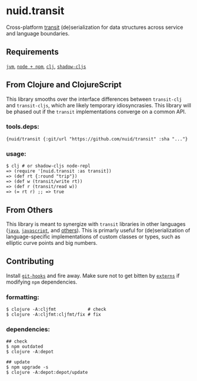 # nuid.transit

Cross-platform [transit](https://github.com/cognitect/transit-clj) (de)serialization for data structures across service and language boundaries.

## Requirements

[`jvm`](https://www.java.com/en/download/), [`node + npm`](https://nodejs.org/en/download/), [`clj`](https://clojure.org/guides/getting_started), [`shadow-cljs`](https://shadow-cljs.github.io/docs/UsersGuide.html#_installation)

## From Clojure and ClojureScript

This library smooths over the interface differences between `transit-clj` and `transit-cljs`, which are likely temporary idiosyncrasies. This library will be phased out if the `transit` implementations converge on a common API.

### tools.deps:

`{nuid/transit {:git/url "https://github.com/nuid/transit" :sha "..."}`

### usage:

```
$ clj # or shadow-cljs node-repl
=> (require '[nuid.transit :as transit])
=> (def rt {:round "trip"})
=> (def w (transit/write rt))
=> (def r (transit/read w))
=> (= rt r) ;; => true
```

## From Others

This library is meant to synergize with `transit` libraries in other languages ([`java`](https://github.com/cognitect/transit-java), [`javascript`](https://github.com/cognitect/transit-js), and [others](https://github.com/cognitect/transit-js)). This is primarly useful for (de)serialization of language-specific implementations of custom classes or types, such as elliptic curve points and big numbers.

## Contributing

Install [`git-hooks`](https://github.com/icefox/git-hooks) and fire away. Make sure not to get bitten by [`externs`](https://clojurescript.org/guides/externs) if modifying `npm` dependencies.

### formatting:

```
$ clojure -A:cljfmt            # check
$ clojure -A:cljfmt:cljfmt/fix # fix
```

### dependencies:

```
## check
$ npm outdated 
$ clojure -A:depot

## update
$ npm upgrade -s
$ clojure -A:depot:depot/update
```
